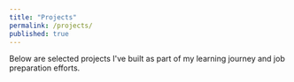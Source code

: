 ```yaml
---
title: "Projects"
permalink: /projects/
published: true
---
```


Below are selected projects I've built as part of my learning journey and job preparation efforts.

